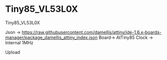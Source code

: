 # Tiny85_VL53L0X
Tiny85_VL53L0X

Json -> https://raw.githubusercontent.com/damellis/attiny/ide-1.6.x-boards-manager/package_damellis_attiny_index.json
Board-> AtTiny85
Clock -> Internal 1MHz

Upload
